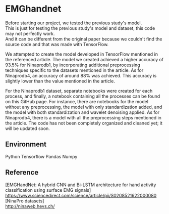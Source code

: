 # EMGhandnet

Before starting our project, we tested the previous study's model.   
This is just for testing the previous study's model and dataset, this code may not perfectly work.   
And it can be different from the original paper because we couldn't find the source code and that was made with TensorFlow.

We attempted to create the model developed in TensorFlow mentioned in the referenced article. 
The model we created achieved a higher accuracy of 93.5% for Ninaprodb1, by incorporating additional preprocessing techniques specific to the datasets mentioned in the article. 
As for Ninaprodb4, an accuracy of around 88% was achieved.  This accuracy is slightly lower than the value mentioned in the article.

For the Ninaprodb1 dataset, separate notebooks were created for each process, and finally, a notebook containing all the processes can be found on this GitHub page. 
For instance, there are notebooks for the model without any preprocessing, the model with only standardization added, and the model with both standardization and wavelet denoising applied. 
As for Ninaprodb4, there is a model with all the preprocessing steps mentioned in the article. The code has not been completely organized and cleaned yet; it will be updated soon.

## Environment
Python
Tensorflow
Pandas
Numpy

## Reference
[EMGHandNet: A hybrid CNN and Bi-LSTM architecture for hand activity classification using surface EMG signals]   
https://www.sciencedirect.com/science/article/pii/S0208521622000080   
[NinaPro datasets]   
http://ninaweb.hevs.ch/
